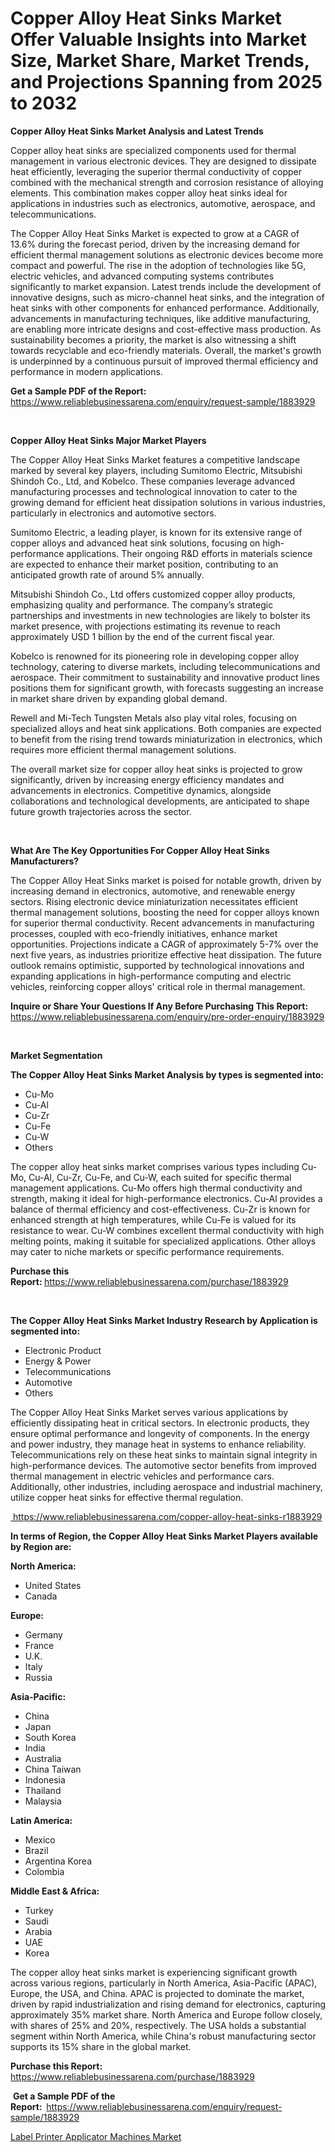 <p><h1>Copper Alloy Heat Sinks Market Offer Valuable Insights into Market Size, Market Share, Market Trends, and Projections Spanning from 2025 to 2032</h1></p><p><strong>Copper Alloy Heat Sinks Market Analysis and Latest Trends</strong></p>
<p><p>Copper alloy heat sinks are specialized components used for thermal management in various electronic devices. They are designed to dissipate heat efficiently, leveraging the superior thermal conductivity of copper combined with the mechanical strength and corrosion resistance of alloying elements. This combination makes copper alloy heat sinks ideal for applications in industries such as electronics, automotive, aerospace, and telecommunications.</p><p>The Copper Alloy Heat Sinks Market is expected to grow at a CAGR of 13.6% during the forecast period, driven by the increasing demand for efficient thermal management solutions as electronic devices become more compact and powerful. The rise in the adoption of technologies like 5G, electric vehicles, and advanced computing systems contributes significantly to market expansion. Latest trends include the development of innovative designs, such as micro-channel heat sinks, and the integration of heat sinks with other components for enhanced performance. Additionally, advancements in manufacturing techniques, like additive manufacturing, are enabling more intricate designs and cost-effective mass production. As sustainability becomes a priority, the market is also witnessing a shift towards recyclable and eco-friendly materials. Overall, the market's growth is underpinned by a continuous pursuit of improved thermal efficiency and performance in modern applications.</p></p>
<p><strong>Get a Sample PDF of the Report:&nbsp;</strong> <a href="https://www.reliablebusinessarena.com/enquiry/request-sample/1883929?utm_campaign=1932&utm_medium=2&utm_source=Github&utm_content=ia&utm_term=01032025&utm_id=copper-alloy-heat-sinks">https://www.reliablebusinessarena.com/enquiry/request-sample/1883929</a></p>
<p>&nbsp;</p>
<p><strong>Copper Alloy Heat Sinks Major Market Players</strong></p>
<p><p>The Copper Alloy Heat Sinks Market features a competitive landscape marked by several key players, including Sumitomo Electric, Mitsubishi Shindoh Co., Ltd, and Kobelco. These companies leverage advanced manufacturing processes and technological innovation to cater to the growing demand for efficient heat dissipation solutions in various industries, particularly in electronics and automotive sectors.</p><p>Sumitomo Electric, a leading player, is known for its extensive range of copper alloys and advanced heat sink solutions, focusing on high-performance applications. Their ongoing R&D efforts in materials science are expected to enhance their market position, contributing to an anticipated growth rate of around 5% annually.</p><p>Mitsubishi Shindoh Co., Ltd offers customized copper alloy products, emphasizing quality and performance. The company’s strategic partnerships and investments in new technologies are likely to bolster its market presence, with projections estimating its revenue to reach approximately USD 1 billion by the end of the current fiscal year.</p><p>Kobelco is renowned for its pioneering role in developing copper alloy technology, catering to diverse markets, including telecommunications and aerospace. Their commitment to sustainability and innovative product lines positions them for significant growth, with forecasts suggesting an increase in market share driven by expanding global demand.</p><p>Rewell and Mi-Tech Tungsten Metals also play vital roles, focusing on specialized alloys and heat sink applications. Both companies are expected to benefit from the rising trend towards miniaturization in electronics, which requires more efficient thermal management solutions.</p><p>The overall market size for copper alloy heat sinks is projected to grow significantly, driven by increasing energy efficiency mandates and advancements in electronics. Competitive dynamics, alongside collaborations and technological developments, are anticipated to shape future growth trajectories across the sector.</p></p>
<p>&nbsp;</p>
<p><strong>What Are The Key Opportunities For Copper Alloy Heat Sinks Manufacturers?</strong></p>
<p><p>The Copper Alloy Heat Sinks market is poised for notable growth, driven by increasing demand in electronics, automotive, and renewable energy sectors. Rising electronic device miniaturization necessitates efficient thermal management solutions, boosting the need for copper alloys known for superior thermal conductivity. Recent advancements in manufacturing processes, coupled with eco-friendly initiatives, enhance market opportunities. Projections indicate a CAGR of approximately 5-7% over the next five years, as industries prioritize effective heat dissipation. The future outlook remains optimistic, supported by technological innovations and expanding applications in high-performance computing and electric vehicles, reinforcing copper alloys' critical role in thermal management.</p></p>
<p><strong>Inquire or Share Your Questions If Any Before Purchasing This Report:</strong> <a href="https://www.reliablebusinessarena.com/enquiry/pre-order-enquiry/1883929?utm_campaign=1932&utm_medium=2&utm_source=Github&utm_content=ia&utm_term=01032025&utm_id=copper-alloy-heat-sinks">https://www.reliablebusinessarena.com/enquiry/pre-order-enquiry/1883929</a></p>
<p>&nbsp;</p>
<p><strong>Market Segmentation</strong></p>
<p><strong>The Copper Alloy Heat Sinks Market Analysis by types is segmented into:</strong></p>
<p><ul><li>Cu-Mo</li><li>Cu-Al</li><li>Cu-Zr</li><li>Cu-Fe</li><li>Cu-W</li><li>Others</li></ul></p>
<p><p>The copper alloy heat sinks market comprises various types including Cu-Mo, Cu-Al, Cu-Zr, Cu-Fe, and Cu-W, each suited for specific thermal management applications. Cu-Mo offers high thermal conductivity and strength, making it ideal for high-performance electronics. Cu-Al provides a balance of thermal efficiency and cost-effectiveness. Cu-Zr is known for enhanced strength at high temperatures, while Cu-Fe is valued for its resistance to wear. Cu-W combines excellent thermal conductivity with high melting points, making it suitable for specialized applications. Other alloys may cater to niche markets or specific performance requirements.</p></p>
<p><strong>Purchase this Report:&nbsp;</strong><a href="https://www.reliablebusinessarena.com/purchase/1883929?utm_campaign=1932&utm_medium=2&utm_source=Github&utm_content=ia&utm_term=01032025&utm_id=copper-alloy-heat-sinks">https://www.reliablebusinessarena.com/purchase/1883929</a></p>
<p>&nbsp;</p>
<p><strong>The Copper Alloy Heat Sinks Market Industry Research by Application is segmented into:</strong></p>
<p><ul><li>Electronic Product</li><li>Energy & Power</li><li>Telecommunications</li><li>Automotive</li><li>Others</li></ul></p>
<p><p>The Copper Alloy Heat Sinks Market serves various applications by efficiently dissipating heat in critical sectors. In electronic products, they ensure optimal performance and longevity of components. In the energy and power industry, they manage heat in systems to enhance reliability. Telecommunications rely on these heat sinks to maintain signal integrity in high-performance devices. The automotive sector benefits from improved thermal management in electric vehicles and performance cars. Additionally, other industries, including aerospace and industrial machinery, utilize copper heat sinks for effective thermal regulation.</p></p>
<p><a href="https://www.reliablebusinessarena.com/copper-alloy-heat-sinks-r1883929?utm_campaign=1932&utm_medium=2&utm_source=Github&utm_content=ia&utm_term=01032025&utm_id=copper-alloy-heat-sinks">&nbsp;https://www.reliablebusinessarena.com/copper-alloy-heat-sinks-r1883929</a></p>
<p><strong>In terms of Region, the Copper Alloy Heat Sinks Market Players available by Region are:</strong></p>
<p>
    <p> <strong> North America: </strong>
        <ul>
            <li>United States</li>
            <li>Canada</li>
        </ul>
        </p> 
    <p> <strong> Europe: </strong>
        <ul>
            <li>Germany</li>
            <li>France</li>
            <li>U.K.</li>
            <li>Italy</li>
            <li>Russia</li>
        </ul>
        </p> 
    <p> <strong> Asia-Pacific: </strong>
        <ul>
            <li>China</li>
            <li>Japan</li>
            <li>South Korea</li>
            <li>India</li>
            <li>Australia</li>
            <li>China Taiwan</li>
            <li>Indonesia</li>
            <li>Thailand</li>
            <li>Malaysia</li>
        </ul>
        </p> 
    <p> <strong> Latin America: </strong>
        <ul>
            <li>Mexico</li>
            <li>Brazil</li>
            <li>Argentina Korea</li>
            <li>Colombia</li>
        </ul>
        </p> 
    <p> <strong> Middle East & Africa: </strong>
        <ul>
            <li>Turkey</li>
            <li>Saudi</li>
            <li>Arabia</li>
            <li>UAE</li>
            <li>Korea</li>
        </ul>
    </p>
    </p>
<p><p>The copper alloy heat sinks market is experiencing significant growth across various regions, particularly in North America, Asia-Pacific (APAC), Europe, the USA, and China. APAC is projected to dominate the market, driven by rapid industrialization and rising demand for electronics, capturing approximately 35% market share. North America and Europe follow closely, with shares of 25% and 20%, respectively. The USA holds a substantial segment within North America, while China's robust manufacturing sector supports its 15% share in the global market.</p></p>
<p><strong>Purchase this Report: </strong><a href="https://www.reliablebusinessarena.com/purchase/1883929?utm_campaign=1932&utm_medium=2&utm_source=Github&utm_content=ia&utm_term=01032025&utm_id=copper-alloy-heat-sinks">https://www.reliablebusinessarena.com/purchase/1883929</a></p>
<p>&nbsp;<strong>Get a Sample PDF of the Report:&nbsp;&nbsp;</strong><a href="https://www.reliablebusinessarena.com/enquiry/request-sample/1883929?utm_campaign=1932&utm_medium=2&utm_source=Github&utm_content=ia&utm_term=01032025&utm_id=copper-alloy-heat-sinks">https://www.reliablebusinessarena.com/enquiry/request-sample/1883929</a></p>
<p><strong></strong></p>
<p><p><a href="https://github.com/luckyshygirl/Market-Research-Report-List-7/blob/main/label-printer-applicator-machines-market.md?utm_campaign=1932&utm_medium=2&utm_source=Github&utm_content=ia&utm_term=01032025&utm_id=copper-alloy-heat-sinks">Label Printer Applicator Machines Market</a></p></p>